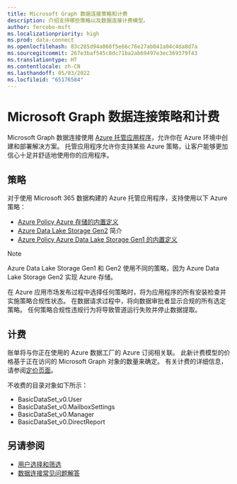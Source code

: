 ```yaml
---
title: Microsoft Graph 数据连接策略和计费
description: 介绍支持哪些策略以及数据连接计费模型。
author: fercobo-msft
ms.localizationpriority: high
ms.prod: data-connect
ms.openlocfilehash: 83c285d94a060f5e66c76e27ab041a04c4da8d7a
ms.sourcegitcommit: 267e3baf545c8dc71ba2ab69497e3ec369379f43
ms.translationtype: HT
ms.contentlocale: zh-CN
ms.lasthandoff: 05/03/2022
ms.locfileid: "65176584"
---
```

# <a name="microsoft-graph-data-connect-policies-and-billing"></a>Microsoft Graph 数据连接策略和计费

Microsoft Graph 数据连接使用 [Azure 托管应用程序](/azure/managed-applications/overview)，允许你在 Azure 环境中创建和部署解决方案。 托管应用程序允许你支持某些 Azure 策略，让客户能够更加信心十足并舒适地使用你的应用程序。

## <a name="policies"></a>策略

对于使用 Microsoft 365 数据构建的 Azure 托管应用程序，支持使用以下 Azure 策略：

- [Azure Policy Azure 存储的内置定义](/azure/storage/common/policy-reference)
- [Azure Data Lake Storage Gen2](/azure/storage/blobs/data-lake-storage-introduction) 简介
- [Azure Policy Azure Data Lake Storage Gen1 的内置定义](/azure/data-lake-store/policy-reference)

> [!NOTE]
> Azure Data Lake Storage Gen1 和 Gen2 使用不同的策略，因为 Azure Data Lake Storage Gen2 实现 Azure 存储。

在 Azure 应用市场发布过程中选择任何策略时，将为应用程序的所有安装检查并实施策略合规性状态。 在数据请求过程中，将向数据审批者显示合规的所有选定策略。 任何策略合规性违规行为将导致管道运行失败并停止数据提取。

## <a name="billing"></a>计费

账单将与你正在使用的 Azure 数据工厂的 Azure 订阅相关联。 此新计费模型的价格基于正在访问的 Microsoft Graph 对象的数量来确定。 有关计费的详细信息，请参阅[定价页面](https://azure.microsoft.com/pricing/details/graph-data-connect/)。

不收费的目录对象如下所示：

- BasicDataSet_v0.User
- BasicDataSet_v0.MailboxSettings
- BasicDataSet_v0.Manager
- BasicDataSet_v0.DirectReport

## <a name="see-also"></a>另请参阅

- [用户选择和筛选](data-connect-filtering.md)
- [数据连接常见问题解答](data-connect-faq.md)

